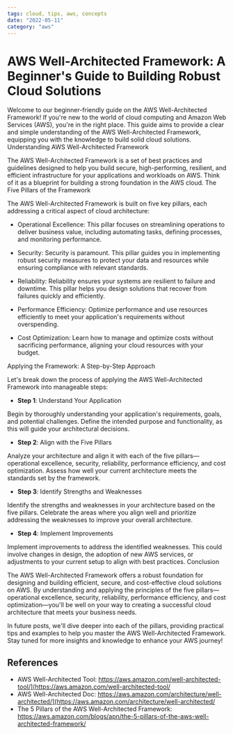 ```yaml
---
tags: cloud, tips, aws, concepts
date: "2022-05-11"
category: "aws"
---
```


# AWS Well-Architected Framework: A Beginner's Guide to Building Robust Cloud Solutions

Welcome to our beginner-friendly guide on the AWS Well-Architected Framework! If you're new to the world of cloud computing and Amazon Web Services (AWS), you're in the right place. This guide aims to provide a clear and simple understanding of the AWS Well-Architected Framework, equipping you with the knowledge to build solid cloud solutions.
Understanding AWS Well-Architected Framework

The AWS Well-Architected Framework is a set of best practices and guidelines designed to help you build secure, high-performing, resilient, and efficient infrastructure for your applications and workloads on AWS. Think of it as a blueprint for building a strong foundation in the AWS cloud.
The Five Pillars of the Framework

The AWS Well-Architected Framework is built on five key pillars, each addressing a critical aspect of cloud architecture:

- Operational Excellence: This pillar focuses on streamlining operations to deliver business value, including automating tasks, defining processes, and monitoring performance.

- Security: Security is paramount. This pillar guides you in implementing robust security measures to protect your data and resources while ensuring compliance with relevant standards.

- Reliability: Reliability ensures your systems are resilient to failure and downtime. This pillar helps you design solutions that recover from failures quickly and efficiently.

- Performance Efficiency: Optimize performance and use resources efficiently to meet your application's requirements without overspending.

- Cost Optimization: Learn how to manage and optimize costs without sacrificing performance, aligning your cloud resources with your budget.

Applying the Framework: A Step-by-Step Approach

Let's break down the process of applying the AWS Well-Architected Framework into manageable steps:

- __Step 1__: Understand Your Application

Begin by thoroughly understanding your application's requirements, goals, and potential challenges. Define the intended purpose and functionality, as this will guide your architectural decisions.

- __Step 2__: Align with the Five Pillars

Analyze your architecture and align it with each of the five pillars—operational excellence, security, reliability, performance efficiency, and cost optimization. Assess how well your current architecture meets the standards set by the framework.

- __Step 3__: Identify Strengths and Weaknesses

Identify the strengths and weaknesses in your architecture based on the five pillars. Celebrate the areas where you align well and prioritize addressing the weaknesses to improve your overall architecture.

- __Step 4__: Implement Improvements

Implement improvements to address the identified weaknesses. This could involve changes in design, the adoption of new AWS services, or adjustments to your current setup to align with best practices.
Conclusion

The AWS Well-Architected Framework offers a robust foundation for designing and building efficient, secure, and cost-effective cloud solutions on AWS. By understanding and applying the principles of the five pillars—operational excellence, security, reliability, performance efficiency, and cost optimization—you'll be well on your way to creating a successful cloud architecture that meets your business needs.

In future posts, we'll dive deeper into each of the pillars, providing practical tips and examples to help you master the AWS Well-Architected Framework. Stay tuned for more insights and knowledge to enhance your AWS journey!

## References

- AWS Well-Architected Tool: <https://aws.amazon.com/well-architected-tool/](https://aws.amazon.com/well-architected-tool/>
- AWS Well-Architected Doc: <https://aws.amazon.com/architecture/well-architected/](https://aws.amazon.com/architecture/well-architected/>
- The 5 Pillars of the AWS Well-Architected Framework: <https://aws.amazon.com/blogs/apn/the-5-pillars-of-the-aws-well-architected-framework/>
